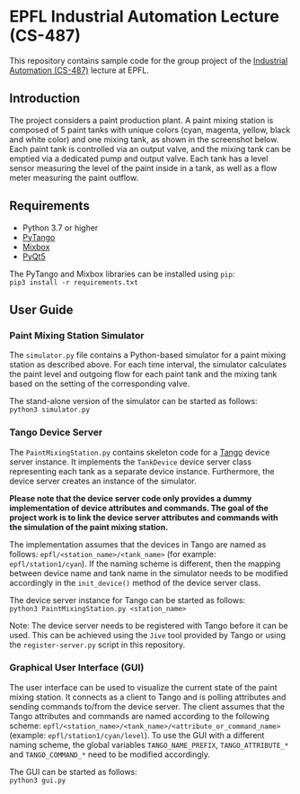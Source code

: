# EPFL Industrial Automation Lecture (CS-487)
This repository contains sample code for the group project of the [Industrial Automation (CS-487)](https://edu.epfl.ch/coursebook/en/industrial-automation-CS-487) lecture at EPFL.

## Introduction
The project considers a paint production plant. A paint mixing station is composed of 5 paint tanks with unique colors (cyan, magenta, yellow, black and white color) and one mixing tank, as shown in the screenshot below. Each paint tank is controlled via an output valve, and the mixing tank can be emptied via a dedicated pump and output valve. Each tank has a level sensor measuring the level of the paint inside in a tank, as well as a flow meter measuring the paint outflow.

## Requirements
* Python 3.7 or higher
* [PyTango](https://pytango.readthedocs.io/)
* [Mixbox](https://github.com/scrtwpns/mixbox)
* [PyQt5](https://pypi.org/project/PyQt5/)

The PyTango and Mixbox libraries can be installed using `pip`:  
`pip3 install -r requirements.txt`

## User Guide

### Paint Mixing Station Simulator
The `simulator.py` file contains a Python-based simulator for a paint mixing station as described above. For each time interval, the simulator calculates the paint level and outgoing flow for each paint tank and the mixing tank based on the setting of the corresponding valve.

The stand-alone version of the simulator can be started as follows:  
`python3 simulator.py`

### Tango Device Server
The `PaintMixingStation.py` contains skeleton code for a [Tango](https://www.tango-controls.org/) device server instance. It implements the `TankDevice` device server class representing each tank as a separate device instance. Furthermore, the device server creates an instance of the simulator.

**Please note that the device server code only provides a dummy implementation of device attributes and commands. The goal of the project work is to link the device server attributes and commands with the simulation of the paint mixing station.**

The implementation assumes that the devices in Tango are named as follows: `epfl/<station_name>/<tank_name>` (for example: `epfl/station1/cyan`). If the naming scheme is different, then the mapping between device name and tank name in the simulator needs to be modified accordingly in the `init_device()` method of the device server class.

The device server instance for Tango can be started as follows:  
`python3 PaintMixingStation.py <station_name>`

Note: The device server needs to be registered with Tango before it can be used. This can be achieved using the `Jive` tool provided by Tango or using the `register-server.py` script in this repository.

### Graphical User Interface (GUI)
The user interface can be used to visualize the current state of the paint mixing station. It connects as a client to Tango and is polling attributes and sending commands to/from the device server. The client assumes that the Tango attributes and commands are named according to the following scheme: `epfl/<station_name>/<tank_name>/<attribute_or_command_name>` (example: `epfl/station1/cyan/level`). To use the GUI with a different naming scheme, the global variables `TANGO_NAME_PREFIX`, `TANGO_ATTRIBUTE_*` and `TANGO_COMMAND_*` need to be modified accordingly.

The GUI can be started as follows:  
`python3 gui.py`
